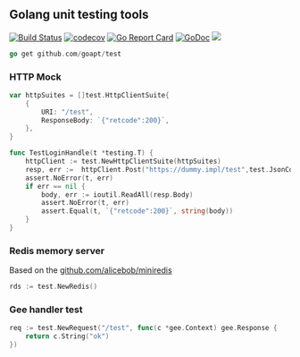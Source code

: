 ## Golang unit testing tools

<a href="https://github.com/goapt/test/actions"><img src="https://github.com/goapt/test/workflows/build/badge.svg" alt="Build Status"></a>
<a href="https://codecov.io/gh/goapt/test"><img src="https://codecov.io/gh/goapt/test/branch/master/graph/badge.svg" alt="codecov"></a>
<a href="https://goreportcard.com/report/github.com/goapt/test"><img src="https://goreportcard.com/badge/github.com/goapt/test" alt="Go Report Card
"></a>
<a href="https://pkg.go.dev/github.com/goapt/test"><img src="https://img.shields.io/badge/go.dev-reference-007d9c?logo=go&logoColor=white&style=flat-square" alt="GoDoc"></a>
<a href="https://opensource.org/licenses/mit-license.php" rel="nofollow"><img src="https://badges.frapsoft.com/os/mit/mit.svg?v=103"></a>

```go
go get github.com/goapt/test
```

### HTTP Mock

```go
var httpSuites = []test.HttpClientSuite{
    {
        URI: "/test",
        ResponseBody: `{"retcode":200}`,
    },
}

func TestLoginHandle(t *testing.T) {
	httpClient := test.NewHttpClientSuite(httpSuites)
    resp, err :=  httpClient.Post("https://dummy.impl/test",test.JsonContentType,strings.NewReader(""))
    assert.NoError(t, err)
    if err == nil {
        body, err := ioutil.ReadAll(resp.Body)
        assert.NoError(t, err)
        assert.Equal(t, `{"retcode":200}`, string(body))
    }
}
```

### Redis memory server
Based on the [github.com/alicebob/miniredis](https://github.com/alicebob/miniredis)

```go
rds := test.NewRedis()
```

### Gee handler test

```go
req := test.NewRequest("/test", func(c *gee.Context) gee.Response {
    return c.String("ok")
})

```